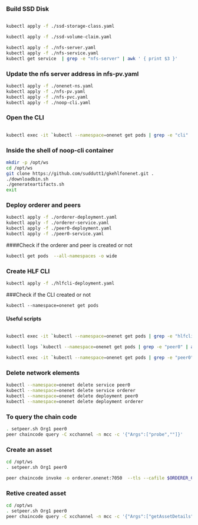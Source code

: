### Build SSD Disk
```sh

kubectl apply -f ./ssd-storage-class.yaml 

kubectl apply -f ./ssd-volume-claim.yaml

kubectl apply -f ./nfs-server.yaml 
kubectl apply -f ./nfs-service.yaml
kubectl get service  | grep -e "nfs-server" | awk ' { print $3 }'

```
### Update the nfs server address in nfs-pv.yaml

```sh
kubectl apply -f ./onenet-ns.yaml
kubectl apply -f ./nfs-pv.yaml
kubectl apply -f ./nfs-pvc.yaml 
kubectl apply -f ./noop-cli.yaml

```

### Open the CLI 

```sh

kubectl exec -it `kubectl --namespace=onenet get pods | grep -e "cli" | awk '{print $1}' ` bash --namespace=onenet

```

### Inside the shell of noop-cli container

```sh 
mkdir -p /opt/ws
cd /opt/ws
git clone https://github.com/suddutt1/gkehlfonenet.git .
./downloadbin.sh
./generateartifacts.sh
exit

```
### Deploy orderer and peers

```sh
kubectl apply -f ./orderer-deployment.yaml 
kubectl apply -f ./orderer-service.yaml 
kubectl apply -f ./peer0-deployment.yaml 
kubectl apply -f ./peer0-service.yaml 

```


####Check if the orderer and peer is created or not 

```sh
kubectl get pods  --all-namespaces -o wide
```

### Create HLF CLI 

```sh
kubectl apply -f ./hlfcli-deployment.yaml 
```

###Check if the CLI created or not 

```
kubectl --namespace=onenet get pods

```

#### Useful scripts 

```sh

kubectl exec -it `kubectl --namespace=onenet get pods | grep -e "hlfcli" | awk '{print $1}' ` bash --namespace=onenet

kubectl logs `kubectl --namespace=onenet get pods | grep -e "peer0" | awk '{print $1}' `  --namespace=onenet

kubectl exec -it `kubectl --namespace=onenet get pods | grep -e "peer0" | awk '{print $1}' ` bash --namespace=onenet

```

### Delete network elements

```sh
kubectl --namespace=onenet delete service peer0
kubectl --namespace=onenet delete service orderer
kubectl --namespace=onenet delete deployment peer0
kubectl --namespace=onenet delete deployment orderer

```

### To query the chain code 

```sh
. setpeer.sh Org1 peer0
peer chaincode query -C xcchannel -n mcc -c '{"Args":["probe",""]}'

```

### Create an asset 

```sh
cd /opt/ws
. setpeer.sh Org1 peer0

peer chaincode invoke -o orderer.onenet:7050  --tls --cafile $ORDERER_CA -C xcchannel -n mcc -c '{"Args":["createAsset","n","{ \"objType\":\"car\", \"n\":\"1\", \"color\":\"red\" }"]}'
```

### Retive created asset

```sh
cd /opt/ws
. setpeer.sh Org1 peer0
peer chaincode query -C xcchannel -n mcc -c '{"Args":["getAssetDetails","1"]}'

```